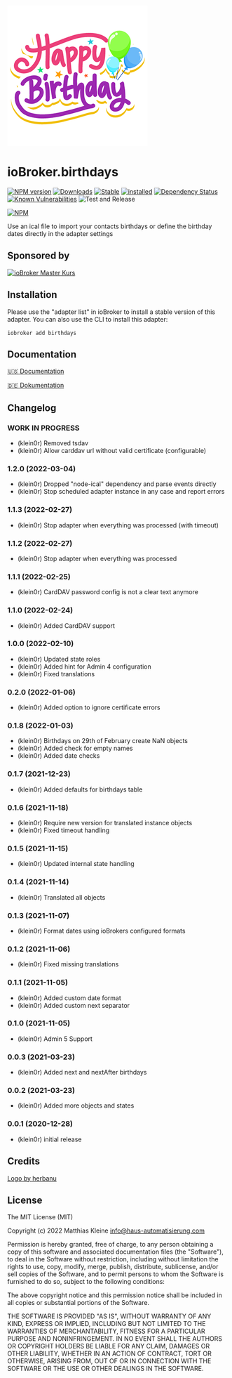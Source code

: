 ![Logo](admin/birthdays.png)

# ioBroker.birthdays

[![NPM version](http://img.shields.io/npm/v/iobroker.birthdays.svg)](https://www.npmjs.com/package/iobroker.birthdays)
[![Downloads](https://img.shields.io/npm/dm/iobroker.birthdays.svg)](https://www.npmjs.com/package/iobroker.birthdays)
[![Stable](http://iobroker.live/badges/birthdays-stable.svg)](http://iobroker.live/badges/birthdays-stable.svg)
[![installed](http://iobroker.live/badges/birthdays-installed.svg)](http://iobroker.live/badges/birthdays-installed.svg)
[![Dependency Status](https://img.shields.io/david/klein0r/iobroker.birthdays.svg)](https://david-dm.org/klein0r/iobroker.birthdays)
[![Known Vulnerabilities](https://snyk.io/test/github/klein0r/ioBroker.birthdays/badge.svg)](https://snyk.io/test/github/klein0r/ioBroker.birthdays)
![Test and Release](https://github.com/klein0r/ioBroker.birthdays/workflows/Test%20and%20Release/badge.svg)

[![NPM](https://nodei.co/npm/iobroker.birthdays.png?downloads=true)](https://nodei.co/npm/iobroker.birthdays/)

Use an ical file to import your contacts birthdays or define the birthday dates directly in the adapter settings

## Sponsored by

[![ioBroker Master Kurs](https://haus-automatisierung.com/images/ads/ioBroker-Kurs.png)](https://haus-automatisierung.com/iobroker-kurs/?refid=iobroker-birthdays)

## Installation

Please use the "adapter list" in ioBroker to install a stable version of this adapter. You can also use the CLI to install this adapter:

```
iobroker add birthdays
```

## Documentation

[🇺🇸 Documentation](./docs/en/basics.md)

[🇩🇪 Dokumentation](./docs/de/basics.md)

## Changelog

<!--
  Placeholder for the next version (at the beginning of the line):
  ### **WORK IN PROGRESS**
-->
### **WORK IN PROGRESS**

* (klein0r) Removed tsdav
* (klein0r) Allow carddav url without valid certificate (configurable)

### 1.2.0 (2022-03-04)

* (klein0r) Dropped "node-ical" dependency and parse events directly
* (klein0r) Stop scheduled adapter instance in any case and report errors

### 1.1.3 (2022-02-27)

* (klein0r) Stop adapter when everything was processed (with timeout)

### 1.1.2 (2022-02-27)

* (klein0r) Stop adapter when everything was processed

### 1.1.1 (2022-02-25)

* (klein0r) CardDAV password config is not a clear text anymore

### 1.1.0 (2022-02-24)

* (klein0r) Added CardDAV support

### 1.0.0 (2022-02-10)

* (klein0r) Updated state roles
* (klein0r) Added hint for Admin 4 configuration
* (klein0r) Fixed translations

### 0.2.0 (2022-01-06)

* (klein0r) Added option to ignore certificate errors

### 0.1.8 (2022-01-03)

* (klein0r) Birthdays on 29th of February create NaN objects
* (klein0r) Added check for empty names
* (klein0r) Added date checks

### 0.1.7 (2021-12-23)

* (klein0r) Added defaults for birthdays table

### 0.1.6 (2021-11-18)

* (klein0r) Require new version for translated instance objects
* (klein0r) Fixed timeout handling

### 0.1.5 (2021-11-15)

* (klein0r) Updated internal state handling

### 0.1.4 (2021-11-14)

* (klein0r) Translated all objects

### 0.1.3 (2021-11-07)

* (klein0r) Format dates using ioBrokers configured formats

### 0.1.2 (2021-11-06)

* (klein0r) Fixed missing translations

### 0.1.1 (2021-11-05)

* (klein0r) Added custom date format
* (klein0r) Added custom next separator

### 0.1.0 (2021-11-05)

* (klein0r) Admin 5 Support

### 0.0.3 (2021-03-23)

* (klein0r) Added next and nextAfter birthdays

### 0.0.2 (2021-03-23)

* (klein0r) Added more objects and states

### 0.0.1 (2020-12-28)

* (klein0r) initial release

## Credits

[Logo by herbanu](https://pixabay.com/de/vectors/geburtstag-karte-cele-feier-design-3148707/)

## License

The MIT License (MIT)

Copyright (c) 2022 Matthias Kleine <info@haus-automatisierung.com>

Permission is hereby granted, free of charge, to any person obtaining a copy
of this software and associated documentation files (the "Software"), to deal
in the Software without restriction, including without limitation the rights
to use, copy, modify, merge, publish, distribute, sublicense, and/or sell
copies of the Software, and to permit persons to whom the Software is
furnished to do so, subject to the following conditions:

The above copyright notice and this permission notice shall be included in
all copies or substantial portions of the Software.

THE SOFTWARE IS PROVIDED "AS IS", WITHOUT WARRANTY OF ANY KIND, EXPRESS OR
IMPLIED, INCLUDING BUT NOT LIMITED TO THE WARRANTIES OF MERCHANTABILITY,
FITNESS FOR A PARTICULAR PURPOSE AND NONINFRINGEMENT. IN NO EVENT SHALL THE
AUTHORS OR COPYRIGHT HOLDERS BE LIABLE FOR ANY CLAIM, DAMAGES OR OTHER
LIABILITY, WHETHER IN AN ACTION OF CONTRACT, TORT OR OTHERWISE, ARISING FROM,
OUT OF OR IN CONNECTION WITH THE SOFTWARE OR THE USE OR OTHER DEALINGS IN
THE SOFTWARE.
